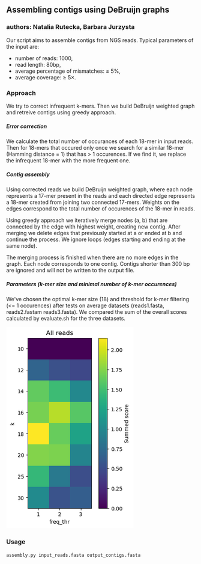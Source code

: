 ## Assembling contigs using DeBruijn graphs
### authors: Natalia Rutecka, Barbara Jurzysta
Our script aims to assemble contigs from NGS reads. Typical parameters of the input are:
- number of reads: 1000, 
- read length: 80bp,
- average percentage of mismatches: ≤ 5%, 
- average coverage: ≥ 5×.

### Approach
We try to correct infrequent k-mers. Then we build DeBruijn weighted graph and retreive contigs using greedy approach.  
##### Error correction
We calculate the total number of occurances of each 18-mer in input reads. Then for 18-mers that occured only once we search for a similar 18-mer (Hamming distance = 1) that has > 1 occurences. If we find it, we replace the infrequent 18-mer with the more frequent one.   
##### Contig assembly
Using corrected reads we build DeBruijn weighted graph, where each node represents a 17-mer present in the reads and each directed edge represents a 18-mer created from joining two connected 17-mers. Weights on the edges correspond to the total number of occurences of the 18-mer in reads. 

Using greedy approach we iteratively merge nodes (a, b) that are connected by the edge with highest weight, creating new contig. After merging we delete edges that previously started at a or ended at b and continue the process. We ignore loops (edges starting and ending at the same node). 

The merging process is finished when there are no more edges in the graph. Each node corresponds to one contig. Contigs shorter than 300 bp are ignored and will not be written to the output file. 
##### Parameters (k-mer size and minimal number of k-mer occurences)
We've chosen the optimal k-mer size (18) and threshold for k-mer filtering (<= 1 occurences) after tests on average datasets (reads1.fasta, reads2.fastam reads3.fasta). We compared the sum of the overall scores calculated by evaluate.sh for the three datasets. 

![plot](summed_scores.png)
### Usage
`assembly.py input_reads.fasta output_contigs.fasta` 
